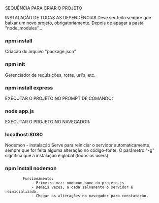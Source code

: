 SEQUÊNCIA PARA CRIAR O PROJETO

INSTALAÇÃO DE TODAS AS DEPENDÊNCIAS
Deve ser feito sempre que baixar um novo projeto, obrigatoriamente.
Depois de apagar a pasta "node_modules"...
### npm install

Criação do arquivo "package.json"
### npm init

Gerenciador de requisições, rotas, url's, etc.
### npm install express

EXECUTAR O PROJETO NO PROMPT DE COMANDO:
### node app.js

EXECUTAR O PROJETO NO NAVEGADOR:
### localhost:8080

Nodemon - instalação
Serve para reiniciar o servidor automaticamente, sempre que for feita alguma alteração no código-fonte.
O parâmetro "-g" significa que a instalação é global (todos os users)

### npm install nodemon

            Funcionamento:
                - Primeira vez: nodemon nome_do_projeto.js
                - Demais vezes, a cada salvamento o servidor é reinicializado.
                - Chegar as alterações no navegador para constatação.

